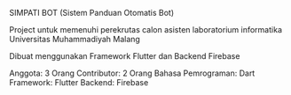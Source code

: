 SIMPATI BOT (Sistem Panduan Otomatis Bot)

Project untuk memenuhi perekrutas calon asisten laboratorium informatika Universitas Muhammadiyah Malang

Dibuat menggunakan Framework Flutter dan Backend Firebase

Anggota: 3 Orang
Contributor: 2 Orang
Bahasa Pemrograman: Dart
Framework: Flutter
Backend: Firebase

